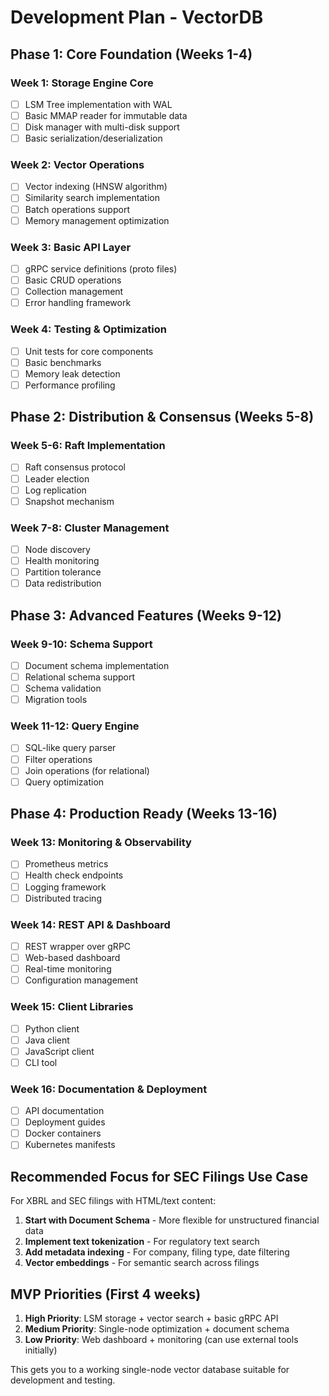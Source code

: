 # Development Plan - VectorDB

## Phase 1: Core Foundation (Weeks 1-4)

### Week 1: Storage Engine Core
- [ ] LSM Tree implementation with WAL
- [ ] Basic MMAP reader for immutable data
- [ ] Disk manager with multi-disk support
- [ ] Basic serialization/deserialization

### Week 2: Vector Operations
- [ ] Vector indexing (HNSW algorithm)
- [ ] Similarity search implementation
- [ ] Batch operations support
- [ ] Memory management optimization

### Week 3: Basic API Layer
- [ ] gRPC service definitions (proto files)
- [ ] Basic CRUD operations
- [ ] Collection management
- [ ] Error handling framework

### Week 4: Testing & Optimization
- [ ] Unit tests for core components
- [ ] Basic benchmarks
- [ ] Memory leak detection
- [ ] Performance profiling

## Phase 2: Distribution & Consensus (Weeks 5-8)

### Week 5-6: Raft Implementation
- [ ] Raft consensus protocol
- [ ] Leader election
- [ ] Log replication
- [ ] Snapshot mechanism

### Week 7-8: Cluster Management
- [ ] Node discovery
- [ ] Health monitoring
- [ ] Partition tolerance
- [ ] Data redistribution

## Phase 3: Advanced Features (Weeks 9-12)

### Week 9-10: Schema Support
- [ ] Document schema implementation
- [ ] Relational schema support
- [ ] Schema validation
- [ ] Migration tools

### Week 11-12: Query Engine
- [ ] SQL-like query parser
- [ ] Filter operations
- [ ] Join operations (for relational)
- [ ] Query optimization

## Phase 4: Production Ready (Weeks 13-16)

### Week 13: Monitoring & Observability
- [ ] Prometheus metrics
- [ ] Health check endpoints
- [ ] Logging framework
- [ ] Distributed tracing

### Week 14: REST API & Dashboard
- [ ] REST wrapper over gRPC
- [ ] Web-based dashboard
- [ ] Real-time monitoring
- [ ] Configuration management

### Week 15: Client Libraries
- [ ] Python client
- [ ] Java client
- [ ] JavaScript client
- [ ] CLI tool

### Week 16: Documentation & Deployment
- [ ] API documentation
- [ ] Deployment guides
- [ ] Docker containers
- [ ] Kubernetes manifests

## Recommended Focus for SEC Filings Use Case

For XBRL and SEC filings with HTML/text content:

1. **Start with Document Schema** - More flexible for unstructured financial data
2. **Implement text tokenization** - For regulatory text search
3. **Add metadata indexing** - For company, filing type, date filtering
4. **Vector embeddings** - For semantic search across filings

## MVP Priorities (First 4 weeks)

1. **High Priority**: LSM storage + vector search + basic gRPC API
2. **Medium Priority**: Single-node optimization + document schema
3. **Low Priority**: Web dashboard + monitoring (can use external tools initially)

This gets you to a working single-node vector database suitable for development and testing.